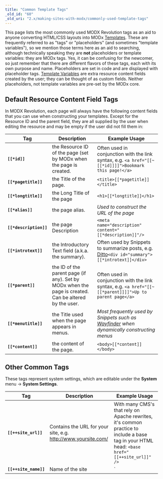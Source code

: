 ```yaml
---
title: "Common Template Tags"
_old_id: "60"
_old_uri: "2.x/making-sites-with-modx/commonly-used-template-tags"
---
```


This page lists the most commonly used MODX Revolution tags as an aid to anyone converting HTML/CSS layouts into MODx [Templates](building-sites/elements/templates "Templates"). These are frequently referred to as "tags" or "placeholders" (and sometimes "template variables"), so we mention those terms here as an aid to searching, although technically speaking they are **not** placeholders or template variables: they are MODx tags. Yes, it can be confusing for the newcomer, so just remember that there are different flavors of these tags, each with its own purpose and name. Placeholders are set in code and are displayed with placeholder tags. [Template Variables](building-sites/elements/template-variables "Template Variables") are extra resource content fields created by the user; they can be thought of as custom fields. Neither placeholders, not template variables are pre-set by the MODx core.

## Default Resource Content Field Tags

 In MODX Revolution, each page will always have the following content fields that you can use when constructing your templates. Except for the Resource ID and the parent field, they are all supplied by the user when editing the resource and may be empty if the user did not fill them in:

| Tag                    | Description                                                                                           | Example Usage                                                                                                                     |
| ---------------------- | ----------------------------------------------------------------------------------------------------- | --------------------------------------------------------------------------------------------------------------------------------- |
| **`[[*id]]`**          | the Resource ID of the page (set by MODx when the page is created.                                    | Often used in conjunction with the link syntax, e.g. `<a href="[[~[[*id]]]]">Bookmark this page!</a>`                             |
| **`[[*pagetitle]]`**   | the Title of the page.                                                                                | `<title>[[*pagetitle]]</title>`                                                                                                   |
| **`[[*longtitle]]`**   | the Long Title of the page                                                                            | `<h1>[[*longtitle]]</h1>`                                                                                                         |
| **`[[*alias]]`**       | the page alias.                                                                                       | _Used to construct the URL of the page_                                                                                           |
| **`[[*description]]`** | the page Description                                                                                  | `<meta name="description" content="[[*description]]"/>`                                                                           |
| **`[[*introtext]]`**   | the Introductory Text field (a.k.a. the summary).                                                     | Often used by Snippets to summarize posts, e.g. [Ditto](/extras/evo/ditto "Ditto")`<div id="summary">[[*introtext]]</div>`        |
| **`[[*parent]]`**      | the ID of the parent page (if any). Set by MODx when the page is created. Can be altered by the user. | Often used in conjunction with the link syntax, e.g. `<a href="[[~[[*parent]]]]">Up to parent page</a>`                           |
| **`[[*menutitle]]`**   | the Title used when the page appears in menus.                                                        | _Most frequently used by Snippets such as_ _[Wayfinder](/extras/evo/wayfinder "Wayfinder")_ _when dynamically constructing menus_ |
| **`[[*content]]`**     | the content of the page.                                                                              | `<body>[[*content]]</body>`                                                                                                       |

## Other Common Tags

 These tags represent system settings, which are editable under the **System** menu -> **System Settings**.

| Tag                           | Description                                                                                                                                                                                                                                                                                                                                                 | Example Usage                                                                                                                                |
| ----------------------------- | ----------------------------------------------------------------------------------------------------------------------------------------------------------------------------------------------------------------------------------------------------------------------------------------------------------------------------------------------------------- | -------------------------------------------------------------------------------------------------------------------------------------------- |
| **`[[++site_url]]`**          | Contains the URL for your site, e.g. <http://www.yoursite.com/>                                                                                                                                                                                                                                                                                             | With many CMS's that rely on Apache rewrites, it's common practice to include a base tag in your HTML head: `<base href="[[++site_url]]" />` |
| **`[[++site_name]]`**         | Name of the site                                                                                                                                                                                                                                                                                                                                            | `<title>[[++site_name]] | [[*pagetitle]]</title>`                                                                                            |
| **`[[++site_start]]`**        | Contains the ID of the page designated as your "home" page.                                                                                                                                                                                                                                                                                                 | Often used in conjunction with the link syntax, e.g. `<a id="logo" href="[[~[[++site_start]]]]">Home</a>`                                    |
| **`[[$chunk]]`**              | This references a chunk by name. Chunks are any bit of reusable content.                                                                                                                                                                                                                                                                                    | Common chunks might be for _header_ or _footer_                                                                                              |
| **`[[~link]]`**               | Use this syntax to build links to pages by referencing their unique id (visible in parentheses next to the page's name in the resource tree). These links will not break if pages are moved or renamed. You can change the generated scheme of the link by passing the &scheme parameter (see [link\_tag\_scheme](building-sites/settings/link_tag_scheme)) | `<a id="logo" href="[[~1]]">Home</a>`                                                                                                        |
| **`[[%translated_message]]`** | Use lexicon tags to localize messages.                                                                                                                                                                                                                                                                                                                      | `[[!%setting\_emailsender? &topic=`setting` &namespace=`core` &language=`en`]]`                                                              |

## All Tags

 As you increase your understanding of how MODx templates work, you'll want to have at your disposal the complete list of available content fields. Here is the complete list of all tags, gleaned from this [blog post](http://modxcms.com/forums/index.php/topic,63481.0/topicseen.html).

| Tag                        | Data Type             | Description                                                                                                                | Example Usage                                                                                                                                        |
| -------------------------- | --------------------- | -------------------------------------------------------------------------------------------------------------------------- | ---------------------------------------------------------------------------------------------------------------------------------------------------- |
| **`[[*alias]]`**           | text                  | Alias                                                                                                                      | Normally, you will use the _id_ to generate the URL, e.g. `<a href="[[~[[*id]]]]">Click Here!</a>`, but this lets you print out the alias parameter. |
| **`[[*cacheable]]`**       | int 0/1               | Cacheable                                                                                                                  |                                                                                                                                                      |
| **`[[*class_key]]`**       | int                   | Class Key of the Resource, e.g. _modDocument_                                                                              |                                                                                                                                                      |
| **`[[*content]]`**         | text                  | Resource Content                                                                                                           |                                                                                                                                                      |
| **`[[*content_type]]`**    | int                   | Content Type                                                                                                               |                                                                                                                                                      |
| **`[[*createdon]]`**       | date                  | Created On date, e.g. _2011-04-14 20:40:50_, often used in conjunction with the _strtotime_ output filter                  | `[[*createdon:strtotime:date=`%a %b %e, %Y`]]` See [Date Formats](building-sites/tag-syntax/date-formats "Date Formats").                            |
| **`[[*createdby]]`**       | int                   | Created By User ID Number                                                                                                  |                                                                                                                                                      |
| **`[[*deleted]]`**         | int 0/1               | Deleted                                                                                                                    |                                                                                                                                                      |
| **`[[*deletedby]]`**       | int                   | Deleted By User ID Number                                                                                                  |                                                                                                                                                      |
| **`[[*deletedon]]`**       | date                  | Date of Deletions                                                                                                          | `[[*deletedon:strtotime:date=`%a %b %e, %Y`]]` See [Date Formats](building-sites/tag-syntax/date-formats "Date Formats").                            |
| **`[[*description]]`**     | text                  | Description                                                                                                                |                                                                                                                                                      |
| **`[[*editedon]]`**        | date                  | Edited On date, e.g. _2011-04-18 09:06:08_                                                                                 | `[[*editedon:strtotime:date=`%a %b %e, %Y`]]` See [Date Formats](building-sites/tag-syntax/date-formats "Date Formats").                             |
| **`[[*editedby]]`**        | int                   | Edited By User ID number                                                                                                   |                                                                                                                                                      |
| **`[[*hidemenu]]`**        | int 0/1               | Hide From Menus; this attribute is read by many Snippets, e.g. WayFinder                                                   |                                                                                                                                                      |
| **`[[*id]]`**              | int                   | Resource ID                                                                                                                | Used frequently to generate links to this page.                                                                                                      |
| **`[[*introtext]]`**       | text                  | Summary                                                                                                                    |                                                                                                                                                      |
| **`[[*isfolder]]`**        | int 0/1               | Container                                                                                                                  |                                                                                                                                                      |
| **`[[*link_attributes]]`** | text                  | Link attributes; these are inserted automatically when you use the `[[~123]]` syntax                                       |                                                                                                                                                      |
| **`[[*longtitle]]`**       | text                  | Long Title                                                                                                                 |                                                                                                                                                      |
| **`[[*menuindex]]`**       | int                   | Menu Index                                                                                                                 |                                                                                                                                                      |
| **`[[*menutitle]]`**       | text                  | Menu Title                                                                                                                 |                                                                                                                                                      |
| **`[[*pagetitle]]`**       | text                  | Page Title                                                                                                                 |                                                                                                                                                      |
| **`[[*parent]]`**          | int                   | Parent Resource                                                                                                            |                                                                                                                                                      |
| **`[[*pub_date]]`**        | date ---Publish Date  |                                                                                                                            |
| **`[[*published]]`**       | int 0/1               | Published                                                                                                                  |                                                                                                                                                      |
| **`[[*publishedby]]`**     | int                   | Published By User ID Number                                                                                                |                                                                                                                                                      |
| **`[[*publishedon]]`**     | date                  | Published On                                                                                                               | `[[*publishedon:strtotime:date=`%a %b %e, %Y`]]` See [Date Formats](building-sites/tag-syntax/date-formats "Date Formats").                          |
| **`[[*richtext]]`**        | int 0/1               | Rich Text                                                                                                                  |
| **`[[*searchable]]`**      | int 0/1               | Searchable                                                                                                                 |                                                                                                                                                      |
| **`[[*template]]`**        | int                   | Template ID number                                                                                                         |                                                                                                                                                      |
| **`[[*unpub_date]]`**      | date – Unpublish Date | `[[*unpub_date:strtotime:date=`%a %b %e, %Y`]]` See [Date Formats](building-sites/tag-syntax/date-formats "Date Formats"). |
| **`[[*uri_override]]`**    | int 0/1               | Freeze URI                                                                                                                 |                                                                                                                                                      |
| **`[[*uri]]`**             | string                | URI                                                                                                                        |                                                                                                                                                      |

 Just to clarify on pub\_date – it's only set when the user sets a future date for publication in the Publish On field. And when the doc is actually published, it's zeroed out.  The publishedon field always contains the most recent date that the resource changed form unpublished to published (or the date a new doc was saved with Publish checked).

## See Also

- [Date Formats](building-sites/tag-syntax/date-formats "Date Formats") : shows how to format date fields.

1. [Resources](building-sites/resources)
2. [Content Types](building-sites/resources/content-types)
3. [Named Anchor](building-sites/integrating-templates/named-anchor)
4. [Static Resource](building-sites/resources/static-resource)
5. [Symlink](building-sites/resources/symlink)
6. [Using Resource Symlinks](building-sites/resources/symlink/using-resource-symlinks)
7. [Weblink](building-sites/resources/weblink)
8. [Templates](building-sites/elements/templates)
9. [Chunks](building-sites/elements/chunks)
10. [Using Snippets](building-sites/elements/snippets)
